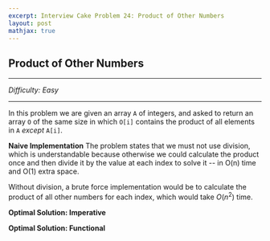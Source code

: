 ```yaml
---
excerpt: Interview Cake Problem 24: Product of Other Numbers
layout: post
mathjax: true
---
```


## Product of Other Numbers

---
*Difficulty: Easy*

---

In this problem we are given an array ```A``` of integers, and asked to return an array ```O``` of the same size in which ```O[i]``` contains the product of all elements in ```A``` *except* ```A[i]```.

**Naive Implementation**
The problem states that we must not use division, which is understandable because otherwise we could calculate the product once and then divide it by the value at each index to solve it -- in O(n) time and O(1) extra space.

Without division, a brute force implementation would be to calculate the product of all other numbers for each index, which would take $O(n^2)$ time.  

**Optimal Solution: Imperative**

**Optimal Solution: Functional**
